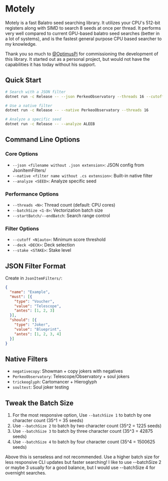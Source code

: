 # Motely

Motely is a fast Balatro seed searching library. It utilizes your CPU's 512-bit registers along with SIMD to search 8 seeds at once per thread.
It performs very well compared to current GPU-based balatro seed searches (better in a lot of systems), and is the fastest general purpose CPU based searcher to my knowledge. 

Thank you so much to [@OptimusPi](https://github.com/OptimusPi/) for commissioning the development of this library. It started out as a personal project, but
would not have the capabilities it has today without his support.

## Quick Start

```bash
# Search with a JSON filter
dotnet run -c Release -- --json PerkeoObservatory --threads 16 --cutoff 2

# Use a native filter
dotnet run -c Release -- --native PerkeoObservatory --threads 16

# Analyze a specific seed
dotnet run -c Release -- --analyze ALEEB
```

## Command Line Options

### Core Options
- `--json <filename without .json extension>`: JSON config from JsonItemFilters/
- `--native <filter name without .cs extension>`: Built-in native filter
- `--analyze <SEED>`: Analyze specific seed

### Performance Options
- `--threads <N>`: Thread count (default: CPU cores)
- `--batchSize <1-8>`: Vectorization batch size
- `--startBatch/--endBatch`: Search range control

### Filter Options
- `--cutoff <N|auto>`: Minimum score threshold
- `--deck <DECK>`: Deck selection
- `--stake <STAKE>`: Stake level

## JSON Filter Format

Create in `JsonItemFilters/`:
```json
{
  "name": "Example",
  "must": [{
    "type": "Voucher",
    "value": "Telescope",
    "antes": [1, 2, 3]
  }],
  "should": [{
    "type": "Joker",
    "value": "Blueprint",
    "antes": [1, 2, 3, 4]
  }]
}
```

## Native Filters
- `negativecopy`: Showman + copy jokers with negatives
- `PerkeoObservatory`: Telescope/Observatory + soul jokers
- `trickeoglyph`: Cartomancer + Hieroglyph
- `soultest`: Soul joker testing

## Tweak the Batch Size 
1. For the most responsive option, Use `--batchSize 1` to batch by one character count (35^1 = 35 seeds) 
2. Use `--batchSize 2` to batch by two character count (35^2 = 1225 seeds)
3. Use `--batchSize 3` to batch by three character count (35^3 = 42875 seeds)
4. Use `--batchSize 4` to batch by four character count (35^4 = 1500625 seeds)

Above this is senseless and not recommended.
Use a higher batch size for less responsive CLI updates but faster searching!
I like to use --batchSize 2 or maybe 3 usually for a good balance, but I would use --batchSize 4 for overnight searches.